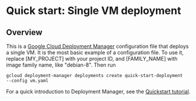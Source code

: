 # Quick start: Single VM deployment

## Overview

This is a [Google Cloud Deployment
Manager](https://cloud.google.com/deployment-manager/quickstart) configuration
file that deploys a single VM. It is the most basic example of a configuration
file. To use it, replace [MY_PROJECT] with your project ID, and [FAMILY_NAME]
with image family name, like "debian-8". Then run

    gcloud deployment-manager deployments create quick-start-deployment
    --config vm.yaml

For a quick introduction to Deployment Manager, see the [Quickstart
tutorial](https://cloud.google.com/deployment-manager/docs/quickstart).
